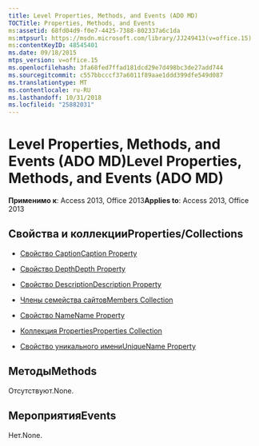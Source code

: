 ```yaml
---
title: Level Properties, Methods, and Events (ADO MD)
TOCTitle: Properties, Methods, and Events
ms:assetid: 68fd04d9-f0e7-4425-7388-802337a6c1da
ms:mtpsurl: https://msdn.microsoft.com/library/JJ249413(v=office.15)
ms:contentKeyID: 48545401
ms.date: 09/18/2015
mtps_version: v=office.15
ms.openlocfilehash: 3fa68fed7ffad181dcd29e7d498bc3de27add744
ms.sourcegitcommit: c557bbcccf37a6011f89aae1ddd399dfe549d087
ms.translationtype: MT
ms.contentlocale: ru-RU
ms.lasthandoff: 10/31/2018
ms.locfileid: "25882031"
---
```

# <a name="level-properties-methods-and-events-ado-md"></a><span data-ttu-id="aa10b-102">Level Properties, Methods, and Events (ADO MD)</span><span class="sxs-lookup"><span data-stu-id="aa10b-102">Level Properties, Methods, and Events (ADO MD)</span></span>


<span data-ttu-id="aa10b-103">**Применимо к**: Access 2013, Office 2013</span><span class="sxs-lookup"><span data-stu-id="aa10b-103">**Applies to**: Access 2013, Office 2013</span></span>

## <a name="propertiescollections"></a><span data-ttu-id="aa10b-104">Свойства и коллекции</span><span class="sxs-lookup"><span data-stu-id="aa10b-104">Properties/Collections</span></span>

- [<span data-ttu-id="aa10b-105">Свойство Caption</span><span class="sxs-lookup"><span data-stu-id="aa10b-105">Caption Property</span></span>](caption-property-ado-md.md)

- [<span data-ttu-id="aa10b-106">Свойство Depth</span><span class="sxs-lookup"><span data-stu-id="aa10b-106">Depth Property</span></span>](depth-property-ado-md.md)

- [<span data-ttu-id="aa10b-107">Свойство Description</span><span class="sxs-lookup"><span data-stu-id="aa10b-107">Description Property</span></span>](description-property-ado-md.md)

- [<span data-ttu-id="aa10b-108">Члены семейства сайтов</span><span class="sxs-lookup"><span data-stu-id="aa10b-108">Members Collection</span></span>](members-collection-ado-md.md)

- [<span data-ttu-id="aa10b-109">Свойство Name</span><span class="sxs-lookup"><span data-stu-id="aa10b-109">Name Property</span></span>](name-property-ado-md.md)

- [<span data-ttu-id="aa10b-110">Коллекция Properties</span><span class="sxs-lookup"><span data-stu-id="aa10b-110">Properties Collection</span></span>](properties-collection-ado.md)

- [<span data-ttu-id="aa10b-111">Свойство уникального имени</span><span class="sxs-lookup"><span data-stu-id="aa10b-111">UniqueName Property</span></span>](uniquename-property-ado-md.md)

## <a name="methods"></a><span data-ttu-id="aa10b-112">Методы</span><span class="sxs-lookup"><span data-stu-id="aa10b-112">Methods</span></span>

<span data-ttu-id="aa10b-113">Отсутствуют.</span><span class="sxs-lookup"><span data-stu-id="aa10b-113">None.</span></span>

## <a name="events"></a><span data-ttu-id="aa10b-114">Мероприятия</span><span class="sxs-lookup"><span data-stu-id="aa10b-114">Events</span></span>

<span data-ttu-id="aa10b-115">Нет.</span><span class="sxs-lookup"><span data-stu-id="aa10b-115">None.</span></span>


